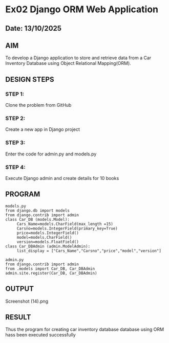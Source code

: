# Ex02 Django ORM Web Application
## Date: 13/10/2025

## AIM
To develop a Django application to store and retrieve data from a Car Inventory Database using Object Relational Mapping(ORM).




## DESIGN STEPS

### STEP 1:
Clone the problem from GitHub

### STEP 2:
Create a new app in Django project

### STEP 3:
Enter the code for admin.py and models.py

### STEP 4:
Execute Django admin and create details for 10 books

## PROGRAM
```
models.py
from django.db import models
from django.contrib import admin
class Car_DB (models.Model):
     Cars_Name=models.CharField(max_length =15)
     Carsno=models.IntegerField(primary_key=True)
     price=models.IntegerField()
     model=models.CharField()
     version=models.FloatField()
class Car_DBAdmin (admin.ModelAdmin):
     list_display = ["Cars_Name","Carsno","price","model","version"]

admin.py
from django.contrib import admin
from .models import Car_DB, Car_DBAdmin
admin.site.register(Car_DB, Car_DBAdmin)

```



## OUTPUT

Screenshot (14).png   
## RESULT
Thus the program for creating car inventory database database using ORM hass been executed successfully
